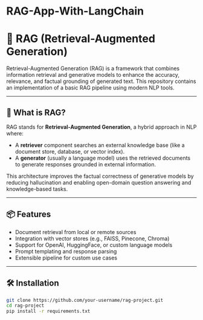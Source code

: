 # RAG-App-With-LangChain


# 🧠 RAG (Retrieval-Augmented Generation)

Retrieval-Augmented Generation (RAG) is a framework that combines information retrieval and generative models to enhance the accuracy, relevance, and factual grounding of generated text. This repository contains an implementation of a basic RAG pipeline using modern NLP tools.

---

## 🚀 What is RAG?

RAG stands for **Retrieval-Augmented Generation**, a hybrid approach in NLP where:

- A **retriever** component searches an external knowledge base (like a document store, database, or vector index).
- A **generator** (usually a language model) uses the retrieved documents to generate responses grounded in external information.

This architecture improves the factual correctness of generative models by reducing hallucination and enabling open-domain question answering and knowledge-based tasks.

---

## 📦 Features

- Document retrieval from local or remote sources
- Integration with vector stores (e.g., FAISS, Pinecone, Chroma)
- Support for OpenAI, HuggingFace, or custom language models
- Prompt templating and response parsing
- Extensible pipeline for custom use cases

---

## 🛠️ Installation

```bash
git clone https://github.com/your-username/rag-project.git
cd rag-project
pip install -r requirements.txt
